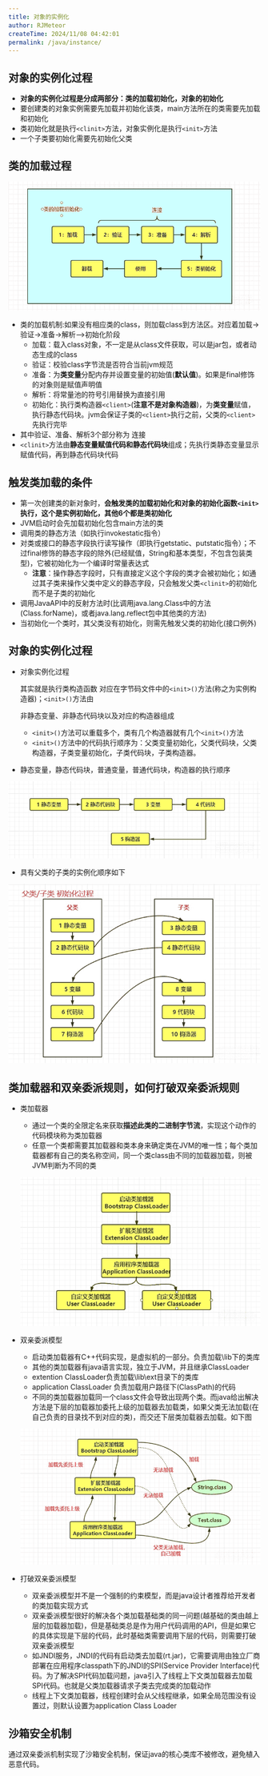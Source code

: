 ```yaml
---
title: 对象的实例化
author: RJMeteor
createTime: 2024/11/08 04:42:01
permalink: /java/instance/
---
```


## **对象的实例化过程**

- **对象的实例化过程是分成两部分：类的加载初始化，对象的初始化**
- 要创建类的对象实例需要先加载并初始化该类，main方法所在的类需要先加载和初始化
- 类初始化就是执行`<clinit>`方法，对象实例化是执行`<init>`方法
- 一个子类要初始化需要先初始化父类

## 类的加载过程

![](./images/jvminstance1.png)

- 类的加载机制:如果没有相应类的class，则加载class到方法区。对应着加载->验证->准备->解析-->初始化阶段
  - 加载：载入class对象，不一定是从class文件获取，可以是jar包，或者动态生成的class
  - 验证：校验class字节流是否符合当前jvm规范
  - 准备：为**类变量**分配内存并设置变量的初始值(**默认值**)。如果是final修饰的对象则是赋值声明值
  - 解析：将常量池的符号引用替换为直接引用
  - 初始化：执行类构造器`<client>`(**注意不是对象构造器**)，为**类变量**赋值，执行静态代码块。jvm会保证子类的`<client>`执行之前，父类的`<client>`先执行完毕
- 其中验证、准备、解析3个部分称为 连接
- `<clinit>`方法由**静态变量赋值代码和静态代码块**组成；先执行类静态变量显示赋值代码，再到静态代码块代码

## 触发类加载的条件

- 第一次创建类的新对象时，**会触发类的加载初始化和对象的初始化函数`<init>`执行，这个是实例初始化，其他6个都是类初始化**
- JVM启动时会先加载初始化包含main方法的类
- 调用类的静态方法（如执行invokestatic指令）
- 对类或接口的静态字段执行读写操作（即执行getstatic、putstatic指令）；不过final修饰的静态字段的除外(已经赋值，String和基本类型，不包含包装类型)，它被初始化为一个编译时常量表达式
  - **注意**：操作静态字段时，只有直接定义这个字段的类才会被初始化；如通过其子类来操作父类中定义的静态字段，只会触发父类`<clinit>`的初始化而不是子类的初始化
- 调用JavaAPI中的反射方法时(比调用java.lang.Class中的方法(Class.forName)，或者java.lang.reflect包中其他类的方法)
- 当初始化一个类时，其父类没有初始化，则需先触发父类的初始化(接口例外)

## 对象的实例化过程

- 对象实例化过程

   其实就是执行类构造函数 对应在字节码文件中的`<init>()`方法(称之为实例构造器)；`<init>()`方法由

  非静态变量、非静态代码块以及对应的构造器组成

  - `<init>()`方法可以重载多个，类有几个构造器就有几个`<init>()`方法
  - `<init>()`方法中的代码执行顺序为：父类变量初始化，父类代码块，父类构造器，子类变量初始化，子类代码块，子类构造器。

- 静态变量，静态代码块，普通变量，普通代码块，构造器的执行顺序

![](./images/jvminstance2.png)

- 具有父类的子类的实例化顺序如下

![](./images/jvminstance3.png)

## 类加载器和双亲委派规则，如何打破双亲委派规则

- 类加载器

  - 通过一个类的全限定名来获取**描述此类的二进制字节流**，实现这个动作的代码模块称为类加载器
  - 任意一个类都需要其加载器和类本身来确定类在JVM的唯一性；每个类加载器都有自己的类名称空间，同一个类class由不同的加载器加载，则被JVM判断为不同的类

  ![](./images/jvminstance4.png)

- 双亲委派模型

  - 启动类加载器有C++代码实现，是虚拟机的一部分。负责加载\lib下的类库
  - 其他的类加载器有java语言实现，独立于JVM，并且继承ClassLoader
  - extention ClassLoader负责加载\lib\ext目录下的类库
  - application ClassLoader 负责加载用户路径下(ClassPath)的代码
  - 不同的类加载器加载同一个class文件会导致出现两个类。而java给出解决方法是下层的加载器加委托上级的加载器去加载类，如果父类无法加载(在自己负责的目录找不到对应的类)，而交还下层类加载器去加载。如下图

  ![](./images/jvminstance5.png)

- 打破双亲委派模型

  - 双亲委派模型并不是一个强制的约束模型，而是java设计者推荐给开发者的类加载实现方式
  - 双亲委派模型很好的解决各个类加载基础类的同一问题(越基础的类由越上层的加载器加载)，但是基础类总是作为用户代码调用的API，但是如果它的具体实现是下层的代码，此时基础类需要调用下层的代码，则需要打破双亲委派模型
  - 如JNDI服务，JNDI的代码有启动类去加载(rt.jar)，它需要调用由独立厂商部署在应用程序classpath下的JNDI的SPI(Service Provider Interface)代码。为了解决SPI代码加载问题，java引入了线程上下文类加载器去加载SPI代码。也就是父类加载器请求子类去完成类的加载动作
  - 线程上下文类加载器，线程创建时会从父线程继承，如果全局范围没有设置过，则默认设置为application Class Loader

## 沙箱安全机制

通过双亲委派机制实现了沙箱安全机制，保证java的核心类库不被修改，避免植入恶意代码。